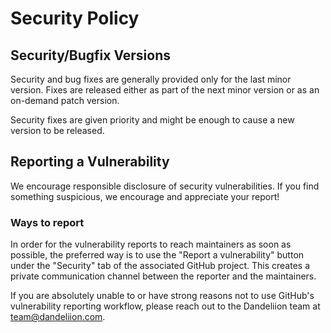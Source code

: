 # Security Policy

## Security/Bugfix Versions

Security and bug fixes are generally provided only for the last minor version.
Fixes are released either as part of the next minor version or as an on-demand patch version.

Security fixes are given priority and might be enough to cause a new version to be released.

## Reporting a Vulnerability

We encourage responsible disclosure of security vulnerabilities. If you find something suspicious, we encourage and appreciate your report!

### Ways to report

In order for the vulnerability reports to reach maintainers as soon as possible, the preferred way is to use the "Report a vulnerability" button under the "Security" tab of the associated GitHub project. This creates a private communication channel between the reporter and the maintainers.

If you are absolutely unable to or have strong reasons not to use GitHub's vulnerability reporting workflow, please reach out to the Dandeliion team at [team@dandeliion.com](mailto:team@dandeliion.com).

[gh-organization]: https://github.com/dandeliion-team
